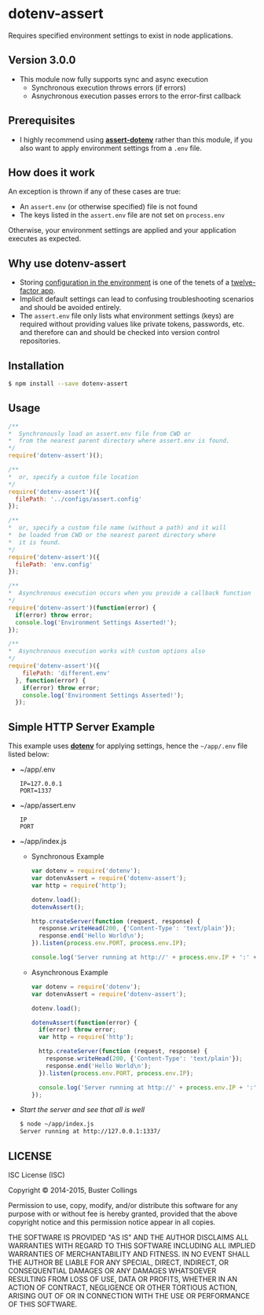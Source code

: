 # dotenv-assert

Requires specified environment settings to exist in node applications.

## Version 3.0.0

- This module now fully supports sync and async execution
  - Synchronous execution throws errors (if errors)
  - Asnychronous execution passes errors to the error-first callback

## Prerequisites

- I highly recommend using **[assert-dotenv](https://github.com/busterc/assert-dotenv)** rather than this module, if you also want to apply environment settings from a `.env` file.

## How does it work

An exception is thrown if any of these cases are true:
  - An `assert.env` (or otherwise specified) file is not found
  - The keys listed in the `assert.env` file are not set on `process.env`

Otherwise, your environment settings are applied and your application executes as expected.

## Why use dotenv-assert

- Storing [configuration in the environment](http://www.12factor.net/config) is one of the tenets of a [twelve-factor app](http://www.12factor.net/).
- Implicit default settings can lead to confusing troubleshooting scenarios and should be avoided entirely.
- The `assert.env` file only lists what environment settings (keys) are required without providing values like private tokens, passwords, etc. and therefore can and should be checked into version control repositories.

## Installation

```sh
$ npm install --save dotenv-assert
```

## Usage

```javascript
/**
*  Synchronously load an assert.env file from CWD or
*  from the nearest parent directory where assert.env is found.
*/
require('dotenv-assert')();

/**
*  or, specify a custom file location
*/
require('dotenv-assert')({
  filePath: '../configs/assert.config'
});

/**
*  or, specify a custom file name (without a path) and it will
*  be loaded from CWD or the nearest parent directory where
*  it is found.
*/
require('dotenv-assert')({
  filePath: 'env.config'
});

/**
*  Asynchronous execution occurs when you provide a callback function
*/
require('dotenv-assert')(function(error) {
  if(error) throw error;
  console.log('Environment Settings Asserted!');
});

/**
*  Asynchronous execution works with custom options also
*/
require('dotenv-assert')({
    filePath: 'different.env'
  }, function(error) {
    if(error) throw error;
    console.log('Environment Settings Asserted!');
  });

```

## Simple HTTP Server Example

This example uses [**dotenv**](https://github.com/motdotla/dotenv) for applying settings, hence the `~/app/.env` file listed below:

- ~/app/.env

  ```
  IP=127.0.0.1
  PORT=1337
  ```

- ~/app/assert.env

  ```
  IP
  PORT
  ```

- ~/app/index.js

  - Synchronous Example

    ```javascript
    var dotenv = require('dotenv');
    var dotenvAssert = require('dotenv-assert');
    var http = require('http');

    dotenv.load();
    dotenvAssert();

    http.createServer(function (request, response) {
      response.writeHead(200, {'Content-Type': 'text/plain'});
      response.end('Hello World\n');
    }).listen(process.env.PORT, process.env.IP);

    console.log('Server running at http://' + process.env.IP + ':' + process.env.PORT + '/');
    ```

  - Asynchronous Example

    ```javascript
    var dotenv = require('dotenv');
    var dotenvAssert = require('dotenv-assert');

    dotenv.load();

    dotenvAssert(function(error) {
      if(error) throw error;
      var http = require('http');

      http.createServer(function (request, response) {
        response.writeHead(200, {'Content-Type': 'text/plain'});
        response.end('Hello World\n');
      }).listen(process.env.PORT, process.env.IP);

      console.log('Server running at http://' + process.env.IP + ':' + process.env.PORT + '/');
    });
    ```

- _Start the server and see that all is well_

  ```sh
  $ node ~/app/index.js
  Server running at http://127.0.0.1:1337/
  ```

## LICENSE

ISC License (ISC)

Copyright &copy; 2014-2015, Buster Collings

Permission to use, copy, modify, and/or distribute this software for any purpose with or without fee is hereby granted, provided that the above copyright notice and this permission notice appear in all copies.

THE SOFTWARE IS PROVIDED "AS IS" AND THE AUTHOR DISCLAIMS ALL WARRANTIES WITH REGARD TO THIS SOFTWARE INCLUDING ALL IMPLIED WARRANTIES OF MERCHANTABILITY AND FITNESS. IN NO EVENT SHALL THE AUTHOR BE LIABLE FOR ANY SPECIAL, DIRECT, INDIRECT, OR CONSEQUENTIAL DAMAGES OR ANY DAMAGES WHATSOEVER RESULTING FROM LOSS OF USE, DATA OR PROFITS, WHETHER IN AN ACTION OF CONTRACT, NEGLIGENCE OR OTHER TORTIOUS ACTION, ARISING OUT OF OR IN CONNECTION WITH THE USE OR PERFORMANCE OF THIS SOFTWARE.
